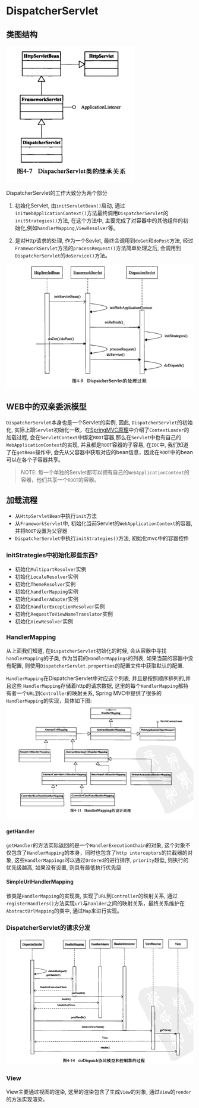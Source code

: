 # DispatcherServlet

## 类图结构

![DispatcherServlet类图结构](../../../../assets/e3af3f85bf8dbc892b6676f72cff5569b3ef2bcf.png)

DispatcherServlet的工作大致分为两个部分

1. 初始化Servlet, 由`initServletBean()`启动, 通过`initWebApplicationContext()`方法最终调用`DispatcherServlet`的`initStrategies()`方法, 在这个方法中, 主要完成了对容器中的其他组件的初始化,例如`handlerMapping`,`ViewResolver`等。

2. 是对Http请求的处理, 作为一个Sevlet, 最终会调用到`doGet`和`doPost`方法, 经过`FrameworkServlet`方法的`processRequest()`方法简单处理之后, 会调用到`DispatcherServlet`的`doService()`方法。

![DispatcherServlet的处理流程](../../../../assets/03e718ea44ba4557fe6f60b75e6689dccc448f19.png)

## WEB中的双亲委派模型

`DispatcherServlet`本身也是一个Servlet的实例, 因此, `DispatcherServlet`的初始化, 实际上跟`Servlet`初始化一致，在[SpringMVC原理](SpringMVC原理.md)中介绍了`ContextLoader`的加载过程, 会在`ServletContext`中绑定`ROOT`容器,那么在`Servlet`中也有自己的`WebApplicationContext`的实现, 并且都是`ROOT`容器的子容易, 在`IOC`中, 我们知道了在`getBean`操作中, 会先从父容器中获取对应的bean信息，因此在`ROOT`中的bean可以在各个子容器共享。

> NOTE: 每一个单独的Servlet都可以拥有自己的`WebApplicationContext`的容器，他们共享一个`ROOT`的容器。

## 加载流程

- 从`HttpServletBean`中执行`init`方法
- 从`FrameworkServlet`中, 初始化当前Servlet的`WebApplicationContext`的容器, 并将`ROOT`设置为父容器
- `DispatcherServlet`中执行`initStrategies()`方法, 初始化mvc中的容器控件

### initStrategies中初始化那些东西?

- 初始化`MultipartResolver`实例
- 初始化`LocaleResolver`实例
- 初始化`ThemeResolver`实例
- 初始化`handlerMapping`实例
- 初始化`HandlerAdapter`实例
- 初始化`HandlerExceptionResolver`实例
- 初始化`RequestToViewNameTranslator`实例
- 初始化`ViewResolver`实例

### HandlerMapping

从上面我们知道, 在`DispatcherServlet`初始化的时候, 会从容器中寻找`handlerMapping`的子类, 作为当前的`HandlerMappings`的列表, 如果当前的容器中没有配置, 则使用`DispatcherServlet.properties`的配置文件中获取默认的配置.

`HandlerMapping`在DispatcherServlet中对应这个列表, 并且是按照顺序排列的,并且这些 `HandlerMapping`存储着http的请求数据, 这里的每个`HandlerMapping`都持有者一个`URL`到`Controller`的映射关系, Spring MVC中提供了很多的`HandlerMapping`的实现，具体如下图:
![HandlerMapping的实现类图](../../../../assets/d360884b272657eb3e554650cd4809a981705578.png)

#### getHandler

`getHandler`的方法实际返回的是一个`HandlerExecutionChain`的对象, 这个对象不仅包含了`HandlerMapping`的本身，同时也包含了`http interceptors`的拦截器的对象, 这些`HandlerMappings`可以通过`Ordered`的进行排序, `priority`越低, 则执行的优先级越高, 如果没有设置, 则具有最低执行优先级

#### SimpleUrlHandlerMapping

该类是`HandlerMapping`的实现类, 实现了`URL`到`Controller`的映射关系, 通过`registerHandlers()`方法实现`url`与`hanlder`之间的映射关系，最终关系维护在`AbstractUrlMapping`的类中, 通过`Map`来进行实现。

### DispatcherServlet的请求分发

![DispatcherServlet请求分发的流程](../../../../assets/c7de09ab5500c3723b61adc859351909bd1c60a5.png)

### View

View主要通过视图的渲染, 这里的渲染包含了生成`View`的对象, 通过`View`的`render`的方法实现渲染。
